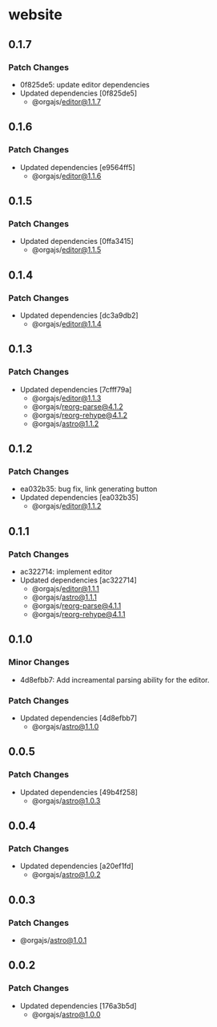 # website

## 0.1.7

### Patch Changes

- 0f825de5: update editor dependencies
- Updated dependencies [0f825de5]
  - @orgajs/editor@1.1.7

## 0.1.6

### Patch Changes

- Updated dependencies [e9564ff5]
  - @orgajs/editor@1.1.6

## 0.1.5

### Patch Changes

- Updated dependencies [0ffa3415]
  - @orgajs/editor@1.1.5

## 0.1.4

### Patch Changes

- Updated dependencies [dc3a9db2]
  - @orgajs/editor@1.1.4

## 0.1.3

### Patch Changes

- Updated dependencies [7cfff79a]
  - @orgajs/editor@1.1.3
  - @orgajs/reorg-parse@4.1.2
  - @orgajs/reorg-rehype@4.1.2
  - @orgajs/astro@1.1.2

## 0.1.2

### Patch Changes

- ea032b35: bug fix, link generating button
- Updated dependencies [ea032b35]
  - @orgajs/editor@1.1.2

## 0.1.1

### Patch Changes

- ac322714: implement editor
- Updated dependencies [ac322714]
  - @orgajs/editor@1.1.1
  - @orgajs/astro@1.1.1
  - @orgajs/reorg-parse@4.1.1
  - @orgajs/reorg-rehype@4.1.1

## 0.1.0

### Minor Changes

- 4d8efbb7: Add increamental parsing ability for the editor.

### Patch Changes

- Updated dependencies [4d8efbb7]
  - @orgajs/astro@1.1.0

## 0.0.5

### Patch Changes

- Updated dependencies [49b4f258]
  - @orgajs/astro@1.0.3

## 0.0.4

### Patch Changes

- Updated dependencies [a20ef1fd]
  - @orgajs/astro@1.0.2

## 0.0.3

### Patch Changes

- @orgajs/astro@1.0.1

## 0.0.2

### Patch Changes

- Updated dependencies [176a3b5d]
  - @orgajs/astro@1.0.0
